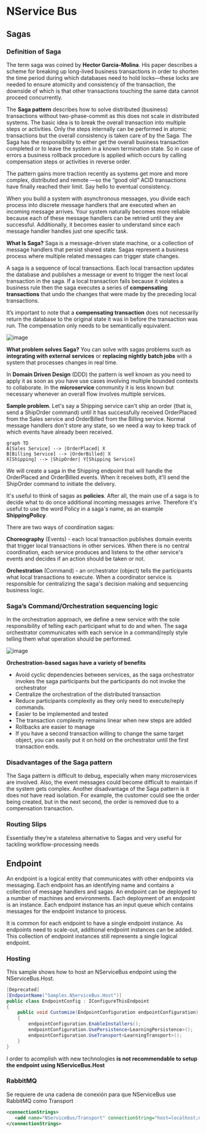 # NService Bus

## Sagas
### Definition of Saga
The term saga was coined by **Hector Garcia-Molina**. His paper describes a scheme for breaking up long-lived business transactions in order to shorten the time period during which databases need to hold locks—these locks are needed to ensure atomicity and consistency of the transaction, the downside of which is that other transactions touching the same data cannot proceed concurrently.

The **Saga pattern** describes how to solve distributed (business) transactions without two-phase-commit as this does not scale in distributed systems. The basic idea is to break the overall transaction into multiple steps or activities. Only the steps internally can be performed in atomic transactions but the overall consistency is taken care of by the Saga. The Saga has the responsibility to either get the overall business transaction completed or to leave the system in a known termination state. So in case of errors a business rollback procedure is applied which occurs by calling compensation steps or activities in reverse order.

The pattern gains more traction recently as systems get more and more complex, distributed and remote —so the “good old” ACID transactions have finally reached their limit. Say hello to eventual consistency.

When you build a system with asynchronous messages, you divide each process into discrete message handlers that are executed when an incoming message arrives. Your system naturally becomes more reliable because each of these message handlers can be retried until they are successful. Additionally, it becomes easier to understand since each message handler handles just one specific task.

**What Is Saga?** Saga is a message-driven state machine, or a collection of message handlers that persist shared state. Sagas represent a business process where multiple related messages can trigger state changes.

A saga is a sequence of local transactions. Each local transaction updates the database and publishes a message or event to trigger the next local transaction in the saga. If a local transaction fails because it violates a business rule then the saga executes a series of **compensating transactions** that undo the changes that were made by the preceding local transactions.

It’s important to note that a **compensating transaction** does not necessarily return the database to the original state it was in before the transaction was run. The compensation only needs to be semantically equivalent.

![image](https://developers.redhat.com/blog/wp-content/uploads/2018/09/Untitled-UML-9.png)

**What problem solves Saga?** You can solve with sagas problems such as **integrating with external services** or **replacing nightly batch jobs** with a system that processes changes in real time.

In **Domain Driven Design** (DDD) the pattern is well known as you need to apply it as soon as you have use cases involving multiple bounded contexts to collaborate. In the **microservice** community it is less known but necessary whenever an overall flow involves multiple services.

**Sample problem**. Let's say a Shipping service can't ship an order (that is, send a ShipOrder command) until it has successfully received OrderPlaced from the Sales service and OrderBilled from the Billing service. Normal message handlers don't store any state, so we need a way to keep track of which events have already been received.

```mermaid
graph TD
A[Sales Service] --> |OrderPlaced| X
B[Billing Service] --> |OrderBilled| X
X[Shipping] --> |ShipOrder| Y[Shipping Service]

```

We will create a saga in the Shipping endpoint that will handle the OrderPlaced and OrderBilled events. When it receives both, it'll send the ShipOrder command to initiate the delivery. 

It's useful to think of sagas as **policies**. After all, the main use of a saga is to decide what to do once additional incoming messages arrive. Therefore it's useful to use the word Policy in a saga's name, as an example **ShippingPolicy**.

There are two ways of coordination sagas:

**Choreography** (Events) - each local transaction publishes domain events that trigger local transactions in other services. When there is no central coordination, each service produces and listens to the other service's events and decides if an action should be taken or not.

**Orchestration** (Command) - an orchestrator (object) tells the participants what local transactions to execute. When a coordinator service is responsible for centralizing the saga's decision making and sequencing business logic.


### Saga’s Command/Orchestration sequencing logic
In the orchestration approach, we define a new service with the sole responsibility of telling each participant what to do and when. The saga orchestrator communicates with each service in a command/reply style telling them what operation should be performed.

![image](https://microservices.io/i/data/Saga_Orchestration_Flow.001.jpeg)

**Orchestration-based sagas have a variety of benefits**
- Avoid cyclic dependencies between services, as the saga orchestrator invokes the saga participants but the participants do not invoke the orchestrator
- Centralize the orchestration of the distributed transaction
- Reduce participants complexity as they only need to execute/reply commands.
- Easier to be implemented and tested
- The transaction complexity remains linear when new steps are added
- Rollbacks are easier to manage
- If you have a second transaction willing to change the same target object, you can easily put it on hold on the orchestrator until the first transaction ends.


### Disadvantages of the Saga pattern
The Saga pattern is difficult to debug, especially when many microservices are involved. Also, the event messages could become difficult to maintain if the system gets complex. Another disadvantage of the Saga pattern is it does not have read isolation. For example, the customer could see the order being created, but in the next second, the order is removed due to a compensation transaction.

### Routing Slips
Essentially they’re a stateless alternative to Sagas and very useful for tackling workflow-processing needs


## Endpoint
An endpoint is a logical entity that communicates with other endpoints via messaging. Each endpoint has an identifying name and contains a collection of message handlers and sagas. An endpoint can be deployed to a number of machines and environments. Each deployment of an endpoint is an instance. Each endpoint instance has an input queue which contains messages for the endpoint instance to process.

It is common for each endpoint to have a single endpoint instance. As endpoints need to scale-out, additional endpoint instances can be added. This collection of endpoint instances still represents a single logical endpoint.

### Hosting
This sample shows how to host an NServiceBus endpoint using the NServiceBus.Host.
```csharp
[Deprecated]
[EndpointName("Samples.NServiceBus.Host")]
public class EndpointConfig : IConfigureThisEndpoint
{
    public void Customize(EndpointConfiguration endpointConfiguration)
    {
        endpointConfiguration.EnableInstallers();
        endpointConfiguration.UsePersistence<LearningPersistence>();
        endpointConfiguration.UseTransport<LearningTransport>();
    }
}
```
I order to acomplish with new technologies **is not recommendable to setup the endpoint using NServiceBus.Host**


### RabbitMQ

Se requiere de una cadena de conexión para que NServiceBus use RabbitMQ como Transport
```xml
<connectionStrings>
   <add name="NServiceBus/Transport" connectionString="host=localhost;username=guest;password=guest"/>
</connectionStrings>
```
